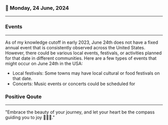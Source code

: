 ### 📅 Monday, 24 June, 2024
------
### Events
------
As of my knowledge cutoff in early 2023, June 24th does not have a fixed annual event that is consistently observed across the United States. However, there could be various local events, festivals, or activities planned for that date in different communities. Here are a few types of events that might occur on June 24th in the USA:

- Local festivals: Some towns may have local cultural or food festivals on that date.
- Concerts: Music events or concerts could be scheduled for
### Positive Qoute
------
"Embrace the beauty of your journey, and let your heart be the compass guiding you to joy 🧭💖🌟."
